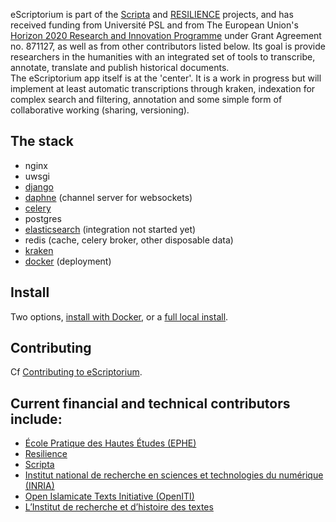 eScriptorium is part of the [Scripta](https://www.psl.eu/en/scripta) and [RESILIENCE](https://www.resilience-ri.eu) projects, and has received funding from Université PSL and from The European Union's [Horizon 2020 Research and Innovation Programme](https://ec.europa.eu/programmes/horizon2020/en/what-horizon-2020) under Grant Agreement no. 871127, as well as from other contributors listed below. Its goal is provide researchers in the humanities with an integrated set of tools to transcribe, annotate, translate and publish historical documents.  
The eScriptorium app itself is at the 'center'. It is a work in progress but will implement at least automatic transcriptions through kraken, indexation for complex search and filtering, annotation and some simple form of collaborative working (sharing, versioning).
  
## The stack
- nginx
- uwsgi
- [django](https://www.djangoproject.com/)
- [daphne](https://github.com/django/daphne) (channel server for websockets)
- [celery](http://www.celeryproject.org/)
- postgres
- [elasticsearch](https://www.elastic.co/) (integration not started yet)
- redis (cache, celery broker, other disposable data)
- [kraken](http://kraken.re)
- [docker](https://www.docker.com/) (deployment)
  
  
## Install
Two options, [install with Docker](https://gitlab.com/scripta/escriptorium/-/wikis/docker-install), or a [full local install](https://gitlab.com/scripta/escriptorium/-/wikis/full-install).  


## Contributing
Cf [Contributing to eScriptorium](https://gitlab.inria.fr/scripta/escriptorium/-/wikis/contributing).

## Current financial and technical contributors include:
- [École Pratique des Hautes Études (EPHE)](https://www.ephe.psl.eu)
- [Resilience](https://www.resilience-ri.eu/)
- [Scripta](https://scripta.psl.eu/en/)
- [Institut national de recherche en sciences et technologies du numérique (INRIA)](https://inria.fr/en)
- [Open Islamicate Texts Initiative (OpenITI)](https://www.openiti.org/)
- [L’Institut de recherche et d’histoire des textes](https://www.irht.cnrs.fr/)
